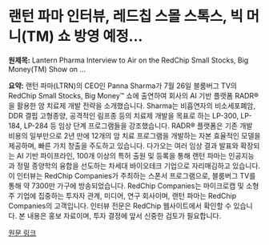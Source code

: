 # 랜턴 파마 인터뷰, 레드칩 스몰 스톡스, 빅 머니(TM) 쇼 방영 예정...

**원제목:** Lantern Pharma Interview to Air on the RedChip Small Stocks, Big Money(TM) Show on ...

**요약:** 랜턴 파마(LTRN)의 CEO인 Panna Sharma가 7월 26일 블룸버그 TV의 RedChip Small Stocks, Big Money™ 쇼에 출연하여 회사의 AI 기반 플랫폼 RADR®을 활용한 암 치료제 개발 전략을 소개했습니다.  Sharma는 비흡연자의 비소세포폐암, DDR 결핍 고형종양, 공격적인 림프종 등의 치료제 개발을 목표로 하는 LP-300, LP-184, LP-284 등 임상 단계 프로그램들을 강조했습니다.  RADR® 플랫폼은 기존 개발 비용의 일부만으로 2년 만에 12개의 암 치료 프로그램을 개발하는 자본 효율적인 모델을 제공하며,  빠른 가치 창출을 주도하고 있습니다.  다가오는 여러 임상 결과 발표와 확장되는 AI 기반 파이프라인, 100개 이상의 특허 출원 및 등록을 통해 랜턴 파마는 인공지능과 정밀 종양학의 융합을 선도하는 차세대 바이오테크 기업으로 자리매김하고 있습니다.  이 인터뷰는 RedChip Companies가 주최하는 스폰서 프로그램으로, 블룸버그 TV를 통해 약 7300만 가구에 방송되었습니다.  RedChip Companies는 마이크로캡 및 소형주 기업에 집중하는 투자자 관계, 미디어, 연구 회사이며, 랜턴 파마는 RedChip Companies의 고객입니다.  인터뷰 전문은 RedChip 웹사이트에서 확인할 수 있습니다.  본 내용은 홍보 자료이며, 투자 결정에 앞서 신중한 검토가 필요합니다.

[원문 링크](http://www.webdisclosure.com/press-release/lantern-pharma-interview-to-air-on-the-redchip-small-stocks-big-moneytm-show-on-bloomberg-tv-G39E3fkJJJ4)
